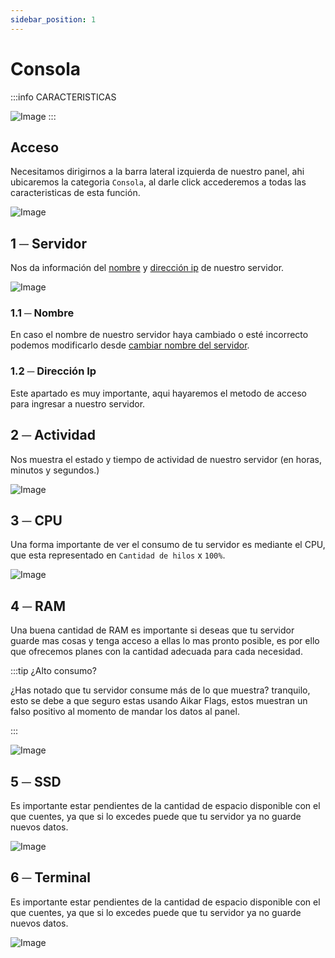 ```yaml
---
sidebar_position: 1
---
```


# Consola
:::info CARACTERISTICAS

![Image](/img/console.png)
:::

## Acceso
Necesitamos dirigirnos a la barra lateral izquierda de nuestro panel, ahi ubicaremos la categoria `Consola`, al darle click accederemos a todas las caracteristicas de esta función.

![Image](/img/console.access.png)

## 1 ─ Servidor
Nos da información del [nombre](/beepanel/#11--nombre) y [dirección ip](/beepanel/#12--dirección-ip) de nuestro servidor.

![Image](/img/console.server.png)

### 1.1 ─ Nombre
En caso el nombre de nuestro servidor haya cambiado o esté incorrecto podemos modificarlo desde [cambiar nombre del servidor](/beepanel/files).
### 1.2 ─ Dirección Ip
Este apartado es muy importante, aqui hayaremos el metodo de acceso para ingresar a nuestro servidor.

## 2 ─ Actividad
Nos muestra el estado y tiempo de actividad de nuestro servidor (en horas, minutos y segundos.)

![Image](/img/console.activity.png)


## 3 ─  CPU
Una forma importante de ver el consumo de tu servidor es mediante el CPU, que esta representado en `Cantidad de hilos` x `100%`.

![Image](/img/cpu.png)

## 4 ─ RAM
Una buena cantidad de RAM es importante si deseas que tu servidor guarde mas cosas y tenga acceso a ellas lo mas pronto posible, es por ello que ofrecemos planes con la cantidad adecuada para cada necesidad.

:::tip ¿Alto consumo?

¿Has notado que tu servidor consume más de lo que muestra? tranquilo, esto se debe a que seguro estas usando Aikar Flags, estos muestran un falso positivo al momento de mandar los datos al panel.

:::

![Image](/img/ram.png)


## 5 ─  SSD
Es importante estar pendientes de la cantidad de espacio disponible con el que cuentes, ya que si lo excedes puede que tu servidor ya no guarde nuevos datos.

![Image](/img/ssd.png)

## 6 ─  Terminal
Es importante estar pendientes de la cantidad de espacio disponible con el que cuentes, ya que si lo excedes puede que tu servidor ya no guarde nuevos datos.

![Image](/img/ssd.png)

